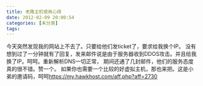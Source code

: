 ```yaml
---
title: 老鹰主机使用心得
date: 2012-02-09 20:00:54
categories: [未分类]
tags: 
---
```


今天突然发现我的网站上不去了。只要给他们发ticket了，要求给我换个IP。
没有想到过了一分钟就有了回复，发来邮件说是由于服务器收到DDOS攻击。并且给我换了IP。呵呵。重新解析DNS一切正常，
期间还通了几封邮件，他们的服务态度真的很不错。赞一个。
如果你也需要一个比较的好虚拟主机，那也来把。这是小弟的邀请码，呵呵<a href="https://my.hawkhost.com/aff.php?aff=2730" title="https://my.hawkhost.com/aff.php?aff=2730">https://my.hawkhost.com/aff.php?aff=2730</a>